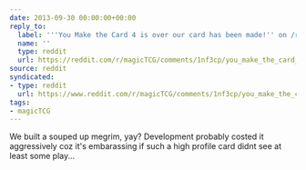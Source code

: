 ```yaml
---
date: 2013-09-30 00:00:00+00:00
reply_to:
  label: '''You Make the Card 4 is over our card has been made!'' on /r/magicTCG'
  name: ''
  type: reddit
  url: https://reddit.com/r/magicTCG/comments/1nf3cp/you_make_the_card_4_is_over_our_card_has_been_made/
source: reddit
syndicated:
- type: reddit
  url: https://www.reddit.com/r/magicTCG/comments/1nf3cp/you_make_the_card_4_is_over_our_card_has_been_made/cci0ppy/
tags:
- magicTCG
---
```


We built a souped up megrim, yay? Development probably costed it aggressively coz it's embarassing if such a high profile card didnt see at least some play...